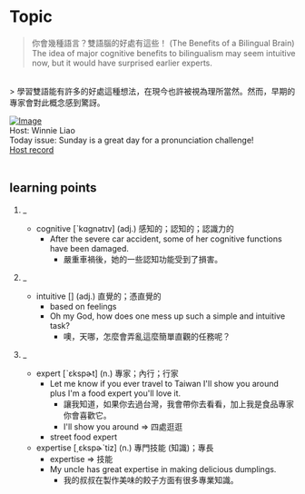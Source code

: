 # Topic

> 你會幾種語言？雙語腦的好處有這些！ (The Benefits of a Bilingual Brain) <br>
> The idea of major cognitive benefits to bilingualism may seem intuitive now, but it would have surprised earlier experts.
 <br>
> 學習雙語能有許多的好處這種想法，在現今也許被視為理所當然。然而，早期的專家會對此概念感到驚訝。

 <br>

[![Image](https://cdn.voicetube.com/assets/thumbnails/MMmOLN5zBLY.jpg)](https://www.youtube.com/embed/MMmOLN5zBLY?rel=0&showinfo=0&cc_load_policy=0&controls=1&autoplay=1&iv_load_policy=3&playsinline=1&wmode=transparent&start=213&end=220&enablejsapi=1&origin=https://tw.voicetube.com&widgetid=1)<br>
Host: Winnie Liao
<br>Today issue: Sunday is a great day for a pronunciation challenge!
<br>
[Host record](https://cdn.voicetube.com/tmp/everyday_records/callmeboss901/2988.mp3)
<br><br>
## learning points
1. _
	* cognitive [ˋkɑgnətɪv] (adj.) 感知的；認知的；認識力的
        - After the severe car accident, some of her cognitive functions have been damaged.
            + 嚴重車禍後，她的一些認知功能受到了損害。

2. _
	* intuitive [] (adj.) 直覺的；憑直覺的
        - based on feelings
        - Oh my God, how does one mess up such a simple and intuitive task?
            + 噢，天哪，怎麼會弄亂這麼簡單直觀的任務呢？

3. _
	* expert [ˋɛkspɚt] (n.)  專家；內行；行家
        - Let me know if you ever travel to Taiwan I'll show you around plus I'm a food expert you'll love it.
            + 讓我知道，如果你去過台灣，我會帶你去看看，加上我是食品專家你會喜歡它。
            +  I'll show you around => 四處逛逛
        - street food expert
	* expertise [͵ɛkspɚˋtiz] (n.) 專門技能 (知識)；專長
        - expertise => 技能
        - My uncle has great expertise in making delicious dumplings.
            + 我的叔叔在製作美味的餃子方面有很多專業知識。
